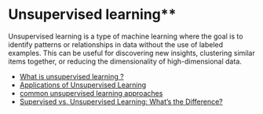 # Unsupervised learning**

Unsupervised learning is a type of machine learning where the goal is to identify patterns or relationships in data without the use of labeled examples. This can be useful for discovering new insights, clustering similar items together, or reducing the dimensionality of high-dimensional data.



- [What is unsupervised learning ?](https://youtu.be/9oCZw-lNXUI)
- [Applications of Unsupervised Learning](https://thecleverprogrammer.com/2021/04/28/applications-of-unsupervised-learning/)
- [common unsupervised learning approaches](https://towardsdatascience.com/unsupervised-learning-algorithms-cheat-sheet-d391a39de44a)
- [Supervised vs. Unsupervised Learning: What’s the Difference?](https://www.ibm.com/cloud/blog/supervised-vs-unsupervised-learning)

